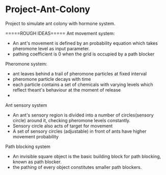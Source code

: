 # Project-Ant-Colony

Project to simulate ant colony with hormone system.

=====ROUGH IDEAS=====
Ant movement system:
  - An ant's movement is defined by an probability equation which takes pheromone level as input parameter.
  - pathing coefficient is 0 when the grid is occupied by a path blocker

Pheromone system:
  - ant leaves behind a trail of pheromone particles at fixed interval
  - pheromone particle decays with time
  - each particle contains a set of chemicals with varying levels which reflect theant's behaviour at the moment of release
  - 
  
Ant sensory system
  - An ant's sensory region is divided into a number of circles(sensory circle) around it, checking
    pheromone levels constantly.
  - Sensory circle also acts of target for movement
  - A set of sensory circles (adjustable) in front of ants have higher movement probability

Path blocking system
  - An invisible square object is the basic building block for path blocking, known as path blocker.
  - the pathing of every object constitutes smaller path blockers. 

